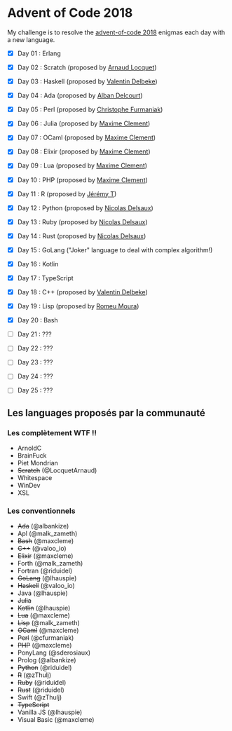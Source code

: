 # Advent of Code 2018

My challenge is to resolve the [advent-of-code 2018](https://adventofcode.com/2018) enigmas each day with a new language.

- [x] Day 01 : Erlang
- [x] Day 02 : Scratch (proposed by [Arnaud Locquet](https://twitter.com/LocquetArnaud))
- [x] Day 03 : Haskell (proposed by [Valentin Delbeke](https://twitter.com/valoo_io))
- [x] Day 04 : Ada (proposed by [Alban Delcourt](https://twitter.com/albankize))
- [x] Day 05 : Perl (proposed by [Christophe Furmaniak](https://twitter.com/@cfurmaniak))
- [x] Day 06 : Julia (proposed by [Maxime Clement](https://github.com/maxcleme))
- [x] Day 07 : OCaml (proposed by [Maxime Clement](https://github.com/maxcleme))
- [x] Day 08 : Elixir (proposed by [Maxime Clement](https://github.com/maxcleme))
- [x] Day 09 : Lua (proposed by [Maxime Clement](https://github.com/maxcleme))
- [x] Day 10 : PHP (proposed by [Maxime Clement](https://github.com/maxcleme))
- [x] Day 11 : R (proposed by [Jérémy T](https://twitter.com/zThulj))
- [x] Day 12 : Python (proposed by [Nicolas Delsaux](https://twitter.com/riduidel))
- [x] Day 13 : Ruby (proposed by [Nicolas Delsaux](https://twitter.com/riduidel))
- [x] Day 14 : Rust (proposed by [Nicolas Delsaux](https://twitter.com/riduidel))
- [x] Day 15 : GoLang ("Joker" language to deal with complex algorithm!)
- [x] Day 16 : Kotlin
- [x] Day 17 : TypeScript
- [x] Day 18 : C++ (proposed by [Valentin Delbeke](https://twitter.com/valoo_io))
- [x] Day 19 : Lisp (proposed by [Romeu Moura](https://twitter.com/malk_zameth))
- [x] Day 20 : Bash
- [ ] Day 21 : ???
- [ ] Day 22 : ???
- [ ] Day 23 : ???
- [ ] Day 24 : ???
- [ ] Day 25 : ???


## Les languages proposés par la communauté

### Les complètement WTF !!
- ArnoldC
- BrainFuck
- Piet Mondrian
- ~~Scratch~~ (@LocquetArnaud)
- Whitespace
- WinDev
- XSL

### Les conventionnels
- ~~Ada~~ (@albankize)
- Apl (@malk_zameth)
- ~~Bash~~ (@maxcleme)
- ~~C++~~ (@valoo_io)
- ~~Elixir~~ (@maxcleme)
- Forth (@malk_zameth)
- Fortran (@riduidel)
- ~~GoLang~~ (@lhauspie)
- ~~Haskell~~ (@valoo_io)
- Java (@lhauspie)
- ~~Julia~~
- ~~Kotlin~~ (@lhauspie)
- ~~Lua~~ (@maxcleme)
- ~~Lisp~~ (@malk_zameth)
- ~~OCaml~~ (@maxcleme)
- ~~Perl~~ (@cfurmaniak)
- ~~PHP~~ (@maxcleme)
- PonyLang (@sderosiaux)
- Prolog (@albankize)
- ~~Python~~ (@riduidel)
- ~~R~~ (@zThulj)
- ~~Ruby~~ (@riduidel)
- ~~Rust~~ (@riduidel)
- Swift (@zThulj)
- ~~TypeScript~~
- Vanilla JS (@lhauspie)
- Visual Basic (@maxcleme)
